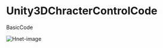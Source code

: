 # Unity3DChracterControlCode

BasicCode

![Hnet-image](https://user-images.githubusercontent.com/72802504/106073726-a8dd0380-611b-11eb-9f44-22d73b314820.gif)
